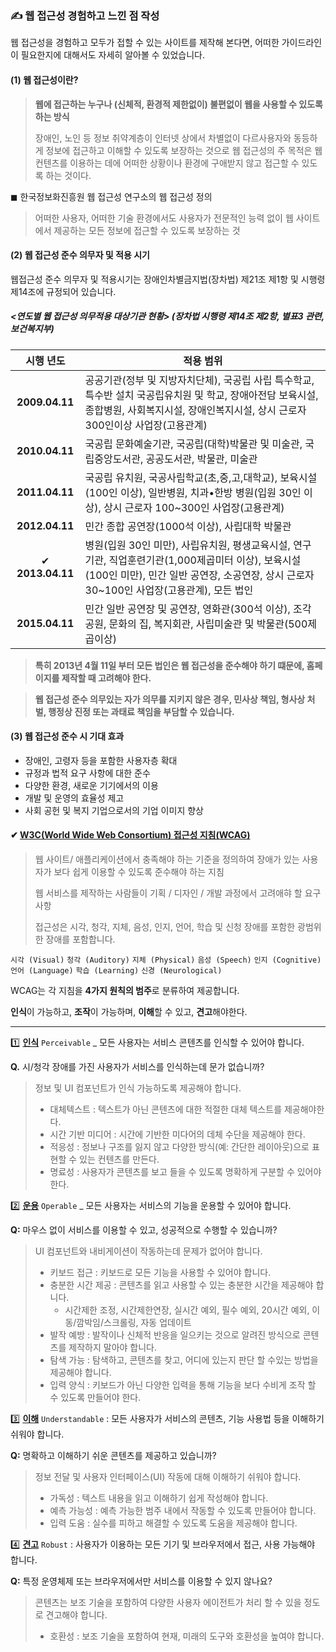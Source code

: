 ### ✍ 웹 접근성 경험하고 느낀 점 작성



웹 접근성을 경험하고 모두가 접할 수 있는 사이트를 제작해 본다면,  어떠한 가이드라인이 필요한지에 대해서도 자세히 알아볼 수 있었습니다. 



#### (1) 웹 접근성이란?

> **웹에 접근하는 누구나 (신체적, 환경적 제한없이) 불편없이 웹을 사용할 수 있도록 하는 방식** 
>
> 장애인, 노인 등 정보 취약계층이 인터넷 상에서 차별없이 다르사용자와 동등하게 정보에 접근하고 이해할 수 있도록 보장하는 것으로 웹 접근성의 주 목적은 웹 컨텐츠를 이용하는 데에 어떠한 상황이나 환경에 구애받지 않고 접근할 수 있도록 하는 것이다. 



◼ 한국정보화진흥원 웹 접근성 연구소의 웹 접근성 정의 

> 어떠한 사용자, 어떠한 기술 환경에서도 사용자가 전문적인 능력 없이 웹 사이트에서 제공하는 모든 정보에 접근할 수 있도록 보장하는 것 



#### (2) 웹 접근성 준수 의무자 및 적용 시기 

웹접근성 준수 의무자 및 적용시기는 장애인차별금지법(장차법) 제21조 제1항 및 시행령 제14조에 규정되어 있습니다.

##### <연도별 웹 접근성 의무적용 대상기관 현황> (장차법 시행령 제14조 제2항, 별표3 관련, 보건복지부)

|    시행 년도     | 적용 범위                                                    |
| :--------------: | ------------------------------------------------------------ |
|  **2009.04.11**  | 공공기관(정부 및 지방자치단체), 국공립 사립 특수학교,특수반 설치 국공립유치원 및 학교, 장애아전담 보육시설, 종합병원, 사회복지시설, 장애인복지시설, 상시 근로자 300인이상 사업장(고용관계) |
|  **2010.04.11**  | 국공립 문화예술기관, 국공립(대학)박물관 및 미술관, 국립중앙도서관, 공공도서관, 박물관, 미술관 |
|  **2011.04.11**  | 국공립 유치원, 국공사립학교(초,중,고,대학교), 보육시설(100인 이상), 일반병원, 치과•한방 병원(입원 30인 이상), 상시 근로자 100~300인 사업장(고용관계) |
|  **2012.04.11**  | 민간 종합 공연장(1000석 이상), 사립대학 박물관               |
| ✔ **2013.04.11** | 병원(입원 30인 미만), 사립유치원, 평생교육시설, 연구기관, 직업훈련기관(1,000제곱미터 이상), 보육시설(100인 미만), 민간 일반 공연장, 소공연장, 상시 근로자 30~100인 사업장(고용관계), 모든 법인 |
|  **2015.04.11**  | 민간 일반 공연장 및 공연장, 영화관(300석 이상), 조각공원, 문화의 집, 복지회관, 사립미술관 및 박물관(500제곱이상) |

> **특히 2013년 4월 11일 부터 모든 법인은 웹 접근성을 준수해야 하기 떄문에, 홈페이지를 제작할 때 고려해야 한다.** 

> **웹 접근성 준수 의무있는 자가 의무를 지키지 않은 경우, 민사상 책임, 형사상 처벌, 행정상 진정 또는 과태료 책임을 부담할 수 있습니다.** 



#### (3) 웹 접근성 준수 시 기대 효과 

* 장애인, 고령자 등을 포함한 사용자층 확대
* 규정과 법적 요구 사항에 대한 준수 
* 다양한 환경, 새로운 기기에서의 이용
* 개발 및 운영의 효율성 제고 
* 사회 공헌 및 복지 기업으로서의 기업 이미지 향상



#### ✔ [W3C(World Wide Web Consortium) 접근성 지침(WCAG)](https://a11y.gitbook.io/wcag/international-standards)

> 웹 사이트/ 애플리케이션에서 충족해야 하는 기준을 정의하여 장애가 있는 사용자가 보다 쉽게 이용할 수 있도록 준수해야 하는 지침 
>
> 웹 서비스를 제작하는 사람들이 기획 / 디자인 / 개발 과정에서 고려애햐 할 요구사항 
>
> 접근성은 시각, 청각, 지체, 음성, 인지, 언어, 학습 및 신청 장애를 포함한 광범위한 장애를 포함합니다. 

`시각 (Visual)` `청각 (Auditory)` `지체 (Physical)` `음성 (Speech)` `인지 (Cognitive)` `언어 (Language)` `학습 (Learning)` `신경 (Neurological)`

WCAG는 각 지침을 **4가지 원칙의 범주**로 분류하여 제공합니다.

**인식**이 가능하고, **조작**이 가능하며, **이해**할 수 있고, **견고**해야한다. 

---

1️⃣ [**인식**]() `Perceivable` _ 모든 사용자는 서비스 콘텐츠를 인식할 수 있어야 합니다. 

**Q.** 시/청각 장애를 가진 사용자가 서비스를 인식하는데 문가 없습니까? 

> 정보 및 UI 컴포넌트가 인식 가능하도록 제공해야 합니다.
>
> * 대체텍스트 : 텍스트가 아닌 콘텐츠에 대한 적절한 대체 텍스트를 제공해야한다. 
> * 시간 기반 미디어 : 시간에 기반한 미다어의 데체 수단을 제공해야 한다. 
> * 적응성 : 정보나 구조를 잃지 않고 다양한 방식(예: 간단한 레이아웃)으로 표현할 수 있는 컨텐츠를 만든다. 
> * 명료성 : 사용자가 콘텐츠를 보고 들을 수 있도록 명확하게 구분할 수 있어야 한다. 



2️⃣ [**운용**]() `Operable` _ 모든 사용자는 서비스의 기능을 운용할 수 있어야 합니다.

**Q:** 마우스 없이 서비스를 이용할 수 있고, 성공적으로 수행할 수 있습니까?

> UI 컴포넌트와 내비게이션이 작동하는데 문제가 없어야 합니다.
>
> * 키보드 접근 : 키보드로 모든 기능을 사용할 수 있어야 합니다.
> * 충분한 시간 제공 : 콘텐츠를 읽고 사용할 수 있는 충분한 시간을 제공해야 합니다.
>   * 시간제한 조정, 시간제한연장, 실시간 예외, 필수 예외, 20시간 예외, 이동/깜박임/스크롤링, 자동 업데이트 
> * 발작 예방 : 발작이나 신체적 반응을 일으키는 것으로 알려진 방식으로 콘텐츠를 제작하지 말아야 합니다.
> * 탐색 가능 : 탐색하고, 콘텐츠를 찾고, 어디에 있는지 판단 할 수있는 방법을 제공해야 합니다.
> * 입력 양식 : 키보드가 아닌 다양한 입력을 통해 기능을 보다 수비게 조작 할 수 있도록 만들어야 한다. 



3️⃣ [**이해**]() `Understandable` : 모든 사용자가 서비스의 콘텐츠, 기능 사용법 등을 이해하기 쉬워야 합니다.

**Q:** 명확하고 이해하기 쉬운 콘텐츠를 제공하고 있습니까?

> 정보 전달 및 사용자 인터페이스(UI) 작동에 대해 이해하기 쉬워야 합니다.
>
> * 가독성 : 텍스트 내용을 읽고 이해하기 쉽게 작성해야 합니다.
> * 예측 가능성 : 예측 가능한 범주 내에서 작동할 수 있도록 만들어야 합니다.
> * 입력 도움 : 실수를 피하고 해결할 수 있도록 도움을 제공해야 합니다.



4️⃣ [**견고**]() `Robust` : 사용자가 이용하는 모든 기기 및 브라우저에서 접근, 사용 가능해야 합니다.

**Q:** 특정 운영체제 또는 브라우저에서만 서비스를 이용할 수 있지 않나요?

> 콘텐츠는 보조 기술을 포함하여 다양한 사용자 에이전트가 처리 할 수 있을 정도로 견고해야 합니다.
>
> * 호환성 : 보조 기술을 포함하여 현재, 미래의 도구와 호환성을 높여야 합니다.

